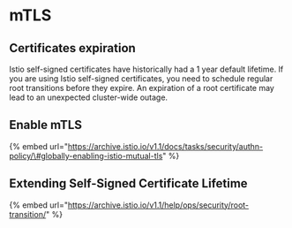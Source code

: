# mTLS

## Certificates expiration

Istio self-signed certificates have historically had a 1 year default lifetime. If you are using Istio self-signed certificates, you need to schedule regular root transitions before they expire. An expiration of a root certificate may lead to an unexpected cluster-wide outage.

## Enable mTLS

{% embed url="https://archive.istio.io/v1.1/docs/tasks/security/authn-policy/\#globally-enabling-istio-mutual-tls" %}

## Extending Self-Signed Certificate Lifetime <a id="title"></a>

{% embed url="https://archive.istio.io/v1.1/help/ops/security/root-transition/" %}




